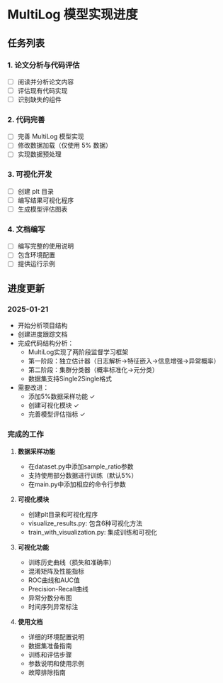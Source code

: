# MultiLog 模型实现进度

## 任务列表

### 1. 论文分析与代码评估
- [ ] 阅读并分析论文内容
- [ ] 评估现有代码实现
- [ ] 识别缺失的组件

### 2. 代码完善
- [ ] 完善 MultiLog 模型实现
- [ ] 修改数据加载（仅使用 5% 数据）
- [ ] 实现数据预处理

### 3. 可视化开发
- [ ] 创建 plt 目录
- [ ] 编写结果可视化程序
- [ ] 生成模型评估图表

### 4. 文档编写
- [ ] 编写完整的使用说明
- [ ] 包含环境配置
- [ ] 提供运行示例

## 进度更新

### 2025-01-21
- 开始分析项目结构
- 创建进度跟踪文档
- 完成代码结构分析：
  - MultiLog实现了两阶段监督学习框架
  - 第一阶段：独立估计器（日志解析→特征嵌入→信息增强→异常概率）
  - 第二阶段：集群分类器（概率标准化→元分类）
  - 数据集支持Single2Single格式
- 需要改进：
  - 添加5%数据采样功能 ✓
  - 创建可视化模块 ✓
  - 完善模型评估指标 ✓

### 完成的工作
1. **数据采样功能**
   - 在dataset.py中添加sample_ratio参数
   - 支持使用部分数据进行训练（默认5%）
   - 在main.py中添加相应的命令行参数

2. **可视化模块**
   - 创建plt目录和可视化程序
   - visualize_results.py: 包含6种可视化方法
   - train_with_visualization.py: 集成训练和可视化

3. **可视化功能**
   - 训练历史曲线（损失和准确率）
   - 混淆矩阵及性能指标
   - ROC曲线和AUC值
   - Precision-Recall曲线
   - 异常分数分布图
   - 时间序列异常标注

4. **使用文档**
   - 详细的环境配置说明
   - 数据集准备指南
   - 训练和评估步骤
   - 参数说明和使用示例
   - 故障排除指南